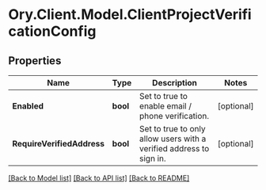 # Ory.Client.Model.ClientProjectVerificationConfig

## Properties

Name | Type | Description | Notes
------------ | ------------- | ------------- | -------------
**Enabled** | **bool** | Set to true to enable email / phone verification. | [optional] 
**RequireVerifiedAddress** | **bool** | Set to true to only allow users with a verified address to sign in. | [optional] 

[[Back to Model list]](../README.md#documentation-for-models) [[Back to API list]](../README.md#documentation-for-api-endpoints) [[Back to README]](../README.md)

